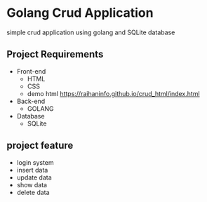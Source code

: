 # Golang Crud Application

simple crud application using golang and SQLite database

## Project Requirements

- Front-end
  - HTML
  - CSS
  - demo html https://raihaninfo.github.io/crud_html/index.html
- Back-end
  - GOLANG
- Database
  - SQLite

## project feature

- login system
- insert data
- update data
- show data
- delete data
